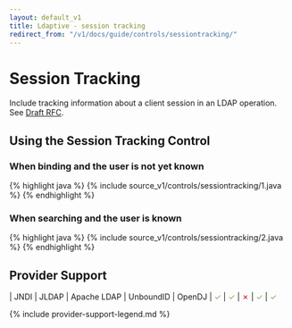 ```yaml
---
layout: default_v1
title: Ldaptive - session tracking
redirect_from: "/v1/docs/guide/controls/sessiontracking/"
---
```


# Session Tracking

Include tracking information about a client session in an LDAP operation. See [Draft RFC](https://tools.ietf.org/html/draft-wahl-ldap-session-03).

## Using the Session Tracking Control

### When binding and the user is not yet known

{% highlight java %}
{% include source_v1/controls/sessiontracking/1.java %}
{% endhighlight %}

### When searching and the user is known

{% highlight java %}
{% include source_v1/controls/sessiontracking/2.java %}
{% endhighlight %}

## Provider Support

| JNDI | JLDAP | Apache LDAP | UnboundID | OpenDJ
| <font color="#6aa84f">✓</font> | <font color="#6aa84f">✓</font> | <font color="#cc0000">✗</font> | <font color="#6aa84f">✓</font> | <font color="#6aa84f">✓</font>

{% include provider-support-legend.md %}

